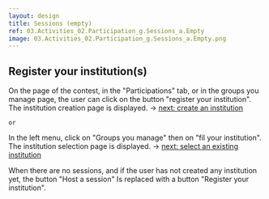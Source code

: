 ```yaml
---
layout: design
title: Sessions (empty)
ref: 03.Activities_02.Participation_g.Sessions_a.Empty
image: 03.Activities_02.Participation_g.Sessions_a.Empty.png
---
```


## <span class="color-thread" style="background-color: #aaf"></span> Register your institution(s)
On the page of the contest, in the "Participations" tab, or in the groups you manage page, the user can click on the button "register your institution". The institution creation page is displayed.
→ [next: create an institution](01.Groups_a.Groups-that-you-manage_a.Register-your-institution)  

	or
   
In the left menu, click on "Groups you manage" then on "fil your institution".
The institution selection page is displayed.
-> [next: select an existing institution](01.Groups_a.Groups-that-you-manage_a.Register-your-institution)


When there are no sessions, and if the user has not created any institution yet, the button "Host a session" Is replaced with a button "Register your institution".
